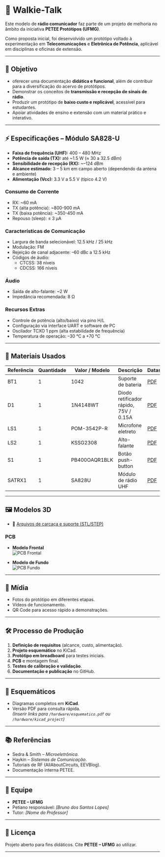 # 📡 Walkie-Talk
Este modelo de **rádio comunicador** faz parte de um projeto de melhoria no âmbito da iniciativa **PETEE Protótipos (UFMG)**.  

Como proposta inicial, foi desenvolvido um protótipo voltado à experimentação em **Telecomunicações** e **Eletrônica de Potência**, aplicável em disciplinas e oficinas de extensão.  

---

## 📌 Objetivo 
- oferecer uma documentação **didática e funcional**, além de contribuir para a diversificação do acervo de protótipos.  
- Demonstrar os conceitos de **transmissão e recepção de sinais de rádio**.  
- Produzir um protótipo de **baixo custo e replicável**, acessível para estudantes.  
- Apoiar atividades de ensino e extensão com um material prático e interativo.  

---

## ⚡ Especificações – Módulo SA828-U

- **Faixa de frequência (UHF):** 400 – 480 MHz  
- **Potência de saída (TX):** até ~1.5 W (≈ 30 a 32.5 dBm)  
- **Sensibilidade de recepção (RX):** ~–124 dBm  
- **Alcance estimado:** 3 – 5 km em campo aberto (dependendo da antena e ambiente)  
- **Alimentação (Vcc):** 3.3 V a 5.5 V (típico 4.2 V)  

### Consumo de Corrente
- RX: ~60 mA  
- TX (alta potência): ~800-900 mA  
- TX (baixa potência): ~350-450 mA  
- Repouso (sleep): ≤ 3 µA  

### Características de Comunicação
- Largura de banda selecionável: 12.5 kHz / 25 kHz  
- Modulação: FM  
- Rejeição de canal adjacente: –60 dBc a 12.5 kHz  
- Códigos de áudio:  
  - CTCSS: 38 níveis  
  - CDCSS: 166 níveis  

### Áudio
- Saída de alto-falante: ~2 W  
- Impedância recomendada: 8 Ω  

### Recursos Extras
- Controle de potência (alto/baixo) via pino H/L  
- Configuração via interface UART e software de PC  
- Oscilador TCXO 1 ppm (alta estabilidade de frequência)  
- Temperatura de operação: –30 °C a +70 °C  


---

## 🧰 Materiais Usados
| Referência | Quantidade | Valor / Modelo | Descrição                             | Datasheet                                                   |
| ---------- | ---------- | -------------- | ------------------------------------- | ----------------------------------------------------------- |
| BT1        | 1          | 1042           | Suporte de bateria                    | [PDF](https://www.diodes.com/assets/Datasheets/ds30396.pdf) |
| D1         | 1          | 1N4148WT       | Diodo retificador rápido, 75V / 0.15A | [PDF](https://www.diodes.com/assets/Datasheets/ds30396.pdf) |
| LS1        | 1          | POM-3542P-R    | Microfone eletreto                    | [PDF](https://www.diodes.com/assets/Datasheets/ds30396.pdf) |
| LS2        | 1          | KSSG2308       | Alto-falante                          | [PDF](https://www.diodes.com/assets/Datasheets/ds30396.pdf) |
| S1         | 1          | PB400OAQR1BLK  | Botão push-button                     | [PDF](https://www.diodes.com/assets/Datasheets/ds30396.pdf) |
| SATRX1     | 1          | SA828U         | Módulo de rádio UHF                   | [PDF](https://www.diodes.com/assets/Datasheets/ds30396.pdf) |

---

## 🖼️ Modelos 3D  

- 📂 [Arquivos de carcaça e suporte (STL/STEP)](./3d_models)  

### PCB  

- **Modelo Frontal**  
  ![PCB Frontal](https://github.com/hitcode47/Walkie-Talk/blob/main/Imagens%20e%20esquem%C3%A1ticos/walkie%20talk.png)  

- **Modelo de Fundo**  
  ![PCB Fundo](https://github.com/hitcode47/Walkie-Talk/blob/main/Imagens%20e%20esquem%C3%A1ticos/walkie%20talk_back.png)  


---

## 🎥 Mídia
- Fotos do protótipo em diferentes etapas.  
- Vídeos de funcionamento.  
- QR Code para acesso rápido a demonstrações.  

---

## 🛠️ Processo de Produção
1. **Definição de requisitos** (alcance, custo, alimentação).  
2. **Projeto esquemático** no KiCad.  
3. **Protótipo em breadboard** para testes iniciais.  
4. **PCB** e montagem final.  
5. **Testes de calibração e validação**.  
6. **Documentação e publicação** no GitHub.  

---

## 📐 Esquemáticos
- Diagramas completos em **KiCad**.  
- Versão PDF para consulta rápida.  
*(Inserir links para `/hardware/esquematico.pdf` ou `/hardware/kicad_project`)*  

---

## 📚 Referências
- Sedra & Smith – *Microeletrônica*.  
- Haykin – *Sistemas de Comunicação*.  
- Tutoriais de RF (AllAboutCircuits, EEVBlog).  
- Documentação interna PETEE.  

---

## 👥 Equipe
- **PETEE – UFMG**  
- Petiano responsável: *[Bruno dos Santos Lopes]*  
- Tutor: *[Nome do Professor]*  

---

## 📢 Licença
Projeto aberto para fins didáticos. Cite **PETEE – UFMG** ao utilizar.  

---

